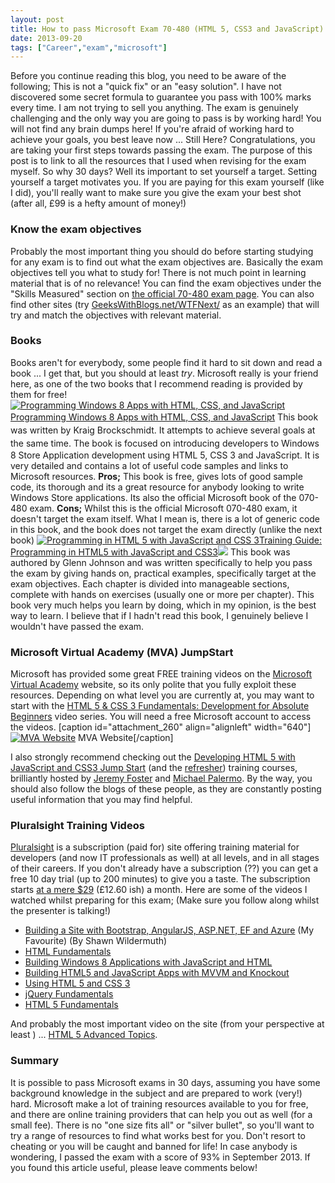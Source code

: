```yaml
---
layout: post
title: How to pass Microsoft Exam 70-480 (HTML 5, CSS3 and JavaScript) in 30 days
date: 2013-09-20
tags: ["Career","exam","microsoft"]
---
```


Before you continue reading this blog, you need to be aware of the following; This is not a "quick fix" or an "easy solution".  I have not discovered some secret formula to guarantee you pass with 100% marks every time.  I am not trying to sell you anything.  The exam is genuinely challenging and the only way you are going to pass is by working hard!  You will not find any brain dumps here!  If you're afraid of working hard to achieve your goals, you best leave now ... Still Here? Congratulations, you are taking your first steps towards passing the exam.  The purpose of this post is to link to all the resources that I used when revising for the exam myself. So why 30 days? Well its important to set yourself a target.  Setting yourself a target motivates you.  If you are paying for this exam yourself (like I did), you'll really want to make sure you give the exam your best shot (after all, £99 is a hefty amount of money!)

### Know the exam objectives

Probably the most important thing you should do before starting studying for any exam is to find out what the exam objectives are.  Basically the exam objectives tell you what to study for! There is not much point in learning material that is of no relevance! You can find the exam objectives under the "Skills Measured" section on [the official 70-480 exam page](http://www.microsoft.com/learning/en-us/exam-70-480.aspx "Microsoft Exam Objective").  You can also find other sites (try [GeeksWithBlogs.net/WTFNext/](http://geekswithblogs.net/WTFNext/archive/2012/10/08/exam-70-480-study-material-programming-in-html5-with-javascript-and.aspx "GeeksWithBlogs") as an example) that will try and match the objectives with relevant material.

### Books

Books aren't for everybody, some people find it hard to sit down and read a book ... I get that, but you should at least _try_.  Microsoft really is your friend here, as one of the two books that I recommend reading is provided by them for free! [![Programming Windows 8 Apps with HTML, CSS, and JavaScript](http://blogs.msdn.com/cfs-file.ashx/__key/communityserver-blogs-components-weblogfiles/00-00-01-17-44-metablogapi/7776.9780735672611x_5F00_thumb_5F00_6E8B7D36.jpg)](7776.9780735672611x_5F00_thumb_5F00_6E8B7D36.jpg)[Programming Windows 8 Apps with HTML, CSS, and JavaScript](http://blogs.msdn.com/b/microsoft_press/archive/2012/10/29/free-ebook-programming-windows-8-apps-with-html-css-and-javascript.aspx "Programming Windows 8 Apps with HTML, CSS, and JavaScript") <span style="line-height:1.5;">This book was written by Kraig Brockschmidt.  It attempts to achieve several goals at the same time.</span> The book is focused on introducing developers to Windows 8 Store Application development using HTML 5, CSS 3 and JavaScript.  It is very detailed and contains a lot of useful code samples and links to Microsoft resources. **Pros;** This book is free, gives lots of good sample code, its thorough and its a great resource for anybody looking to write Windows Store applications.  Its also the official Microsoft book of the 070-480 exam. **Cons;** Whilst this is the official Microsoft 070-480 exam, it doesn't target the exam itself.  What I mean is, there is a lot of generic code in this book, and the book does not target the exam directly (unlike the next book) [![Programming in HTML 5 with JavaScript and CSS 3](https://developerhandbook.com/wp-content/uploads/2013/09/trainingguide1.png)](trainingguide1.png)[Training Guide: Programming in HTML5 with JavaScript and CSS3](http://www.amazon.co.uk/gp/product/0735674388/ref=as_li_tf_tl?ie=UTF8&camp=1634&creative=6738&creativeASIN=0735674388&linkCode=as2&tag=jprecom-21)![](ir?t=jprecom-21&l=as2&o=2&a=0735674388) This book was authored by Glenn Johnson and was written specifically to help you pass the exam by giving hands on, practical examples, specifically target at the exam objectives. Each chapter is divided into manageable sections, complete with hands on exercises (usually one or more per chapter).  This book very much helps you learn by doing, which in my opinion, is the best way to learn. I believe that if I hadn't read this book, I genuinely believe I wouldn't have passed the exam.

### Microsoft Virtual Academy (MVA) JumpStart

Microsoft has provided some great FREE training videos on the [Microsoft Virtual Academy](http://www.microsoftvirtualacademy.com/ "Microsoft Virtual Academy") website, so its only polite that you fully exploit these resources. Depending on what level you are currently at, you may want to start with the [HTML 5 & CSS 3 Fundamentals: Development for Absolute Beginners](http://www.microsoftvirtualacademy.com/training-courses/html5-css3-fundamentals-development-for-absolute-beginners#fbid=Uc7RHJqXjOB "HTML 5 & CSS3 Fundamentals: Development for Absolute Beginners") video series.  You will need a free Microsoft account to access the videos. [caption id="attachment_260" align="alignleft" width="640"][![MVA Website](https://developerhandbook.com/wp-content/uploads/2013/09/mvawebsite1.png)](mvawebsite1.png) MVA Website[/caption]

I also strongly recommend checking out the [Developing HTML 5 with JavaScript and CSS3 Jump Start](http://www.microsoftvirtualacademy.com/training-courses/learn-html5-with-javascript-css3-jumpstart-training#fbid=Uc7RHJqXjOB "Developing in HTML5 with JavaScript and CSS3 Jump Start") (and the [refresher](http://www.microsoftvirtualacademy.com/training-courses/learn-html5-with-javascript-css3-jumpstart-training#fbid=Uc7RHJqXjOB "Windows Store Apps with HTML5 Refresh Jump Start")) training courses, brilliantly hosted by [Jeremy Foster](http://codefoster.com/ "codefoster") and [Michael Palermo](http://palermo4.com/ "Michael Palermo").  By the way, you should also follow the blogs of these people, as they are constantly posting useful information that you may find helpful.

### Pluralsight Training Videos

[Pluralsight](http://www.pluralsight.com/training/ "Pluralsight") is a subscription (paid for) site offering training material for developers (and now IT professionals as well) at all levels, and in all stages of their careers.  If you don't already have a subscription (??) you can get a free 10 day trial (up to 200 minutes) to give you a taste.  The subscription starts [at a mere $29](http://www.pluralsight.com/training/Products/Individual "Pluralsight") (£12.60 ish) a month. Here are some of the videos I watched whilst preparing for this exam; (Make sure you follow along whilst the presenter is talking!)

*   [Building a Site with Bootstrap, AngularJS, ASP.NET, EF and Azure](http://pluralsight.com/training/courses/TableOfContents?courseName=site-building-bootstrap-angularjs-ef-azure&highlight= "Building a Site with Bootstrap, AngularJS, ASP.NET, EF and Azure") (My Favourite) (By Shawn Wildermuth)
*   [HTML Fundamentals](http://pluralsight.com/training/courses/TableOfContents?courseName=html-fundamentals&highlight=matt-milner_html-fundamentals-m1-text!matt-milner_html-fundamentals-m3-lists!matt-milner_html-fundamentals-m4-tables!matt-milner_html-fundamentals-m2-links!matt-milner_html-fundamentals-m0-intro*1!matt-milner_html-fundamentals-m5-images#html-fundamentals-m1-text "HTML Fundamentals")
*   [Building Windows 8 Applications with JavaScript and HTML](http://pluralsight.com/training/courses/TableOfContents?courseName=win8apps-javascript-html&highlight=craig-shoemaker_win8apps-javascript-html-m7-controls*2#win8apps-javascript-html-m7-controls "Building Windows 8 Applications with JavaScript and HTML")
*   [Building HTML5 and JavaScript Apps with MVVM and Knockout](http://pluralsight.com/training/courses/TableOfContents?courseName=knockout-mvvm&highlight=john-papa_knockout-mvvm-m3*1#knockout-mvvm-m3 "Building HTML5 and JavaScript Apps with MVVM and Knockout")
*   [Using HTML 5 and CSS 3](http://pluralsight.com/training/courses/TableOfContents?courseName=html5css3-upgrade&highlight=michael-palermo_html5css3-upgrade-m2-tags*6,5!michael-palermo_html5css3-upgrade-m4-forms*1,2#html5css3-upgrade-m2-tags "Using HTML5 and CSS3")
*   [jQuery Fundamentals](http://pluralsight.com/training/courses/TableOfContents?courseName=jquery-fundamentals&highlight=dan-wahlin_jquery-fundamentals-ajax*2#jquery-fundamentals-ajax "jQuery Fundamentals")
*   [HTML 5 Fundamentals](http://pluralsight.com/training/courses/TableOfContents?courseName=html5-fundamentals-2e&highlight= "HTML 5 Fundamental")

And probably the most important video on the site (from your perspective at least ) ... [HTML 5 Advanced Topics](http://pluralsight.com/training/courses/TableOfContents?courseName=html5-advanced&highlight=craig-shoemaker_html5-advanced-geolocation!craig-shoemaker_html5-advanced-microdata!craig-shoemaker_html5-advanced-webstorage!craig-shoemaker_html5-advanced-webworkers!craig-shoemaker_html5-advanced-websockets!craig-shoemaker_html5-advanced-offline*1#html5-advanced-geolocation "HTML5 Advanced Topics").

### Summary

It is possible to pass Microsoft exams in 30 days, assuming you have some background knowledge in the subject and are prepared to work (very!) hard.  Microsoft make a lot of training resources available to you for free, and there are online training providers that can help you out as well (for a small fee).  There is no "one size fits all" or "silver bullet", so you'll want to try a range of resources to find what works best for you.  Don't resort to cheating or you will be caught and banned for life! In case anybody is wondering, I passed the exam with a score of 93% in September 2013. If you found this article useful, please leave comments below!